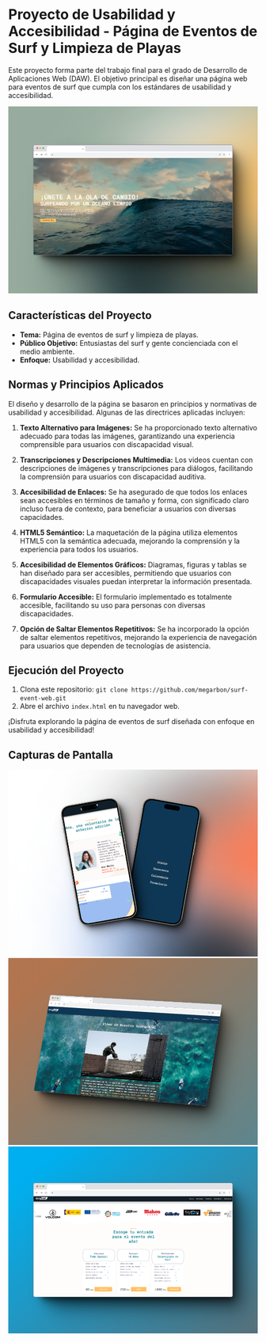 # Proyecto de Usabilidad y Accesibilidad - Página de Eventos de Surf y Limpieza de Playas

Este proyecto forma parte del trabajo final para el grado de Desarrollo de Aplicaciones Web (DAW). El objetivo principal es diseñar una página web para eventos de surf que cumpla con los estándares de usabilidad y accesibilidad.

![Captura de Pantalla](/docs/screenshots/mock1.png?raw=true "Landing Page")

## Características del Proyecto

- **Tema:** Página de eventos de surf y limpieza de playas.
- **Público Objetivo:** Entusiastas del surf y gente concienciada con el medio ambiente.
- **Enfoque:** Usabilidad y accesibilidad.

## Normas y Principios Aplicados

El diseño y desarrollo de la página se basaron en principios y normativas de usabilidad y accesibilidad. Algunas de las directrices aplicadas incluyen:

1. **Texto Alternativo para Imágenes:** Se ha proporcionado texto alternativo adecuado para todas las imágenes, garantizando una experiencia comprensible para usuarios con discapacidad visual.

2. **Transcripciones y Descripciones Multimedia:** Los videos cuentan con descripciones de imágenes y transcripciones para diálogos, facilitando la comprensión para usuarios con discapacidad auditiva.

3. **Accesibilidad de Enlaces:** Se ha asegurado de que todos los enlaces sean accesibles en términos de tamaño y forma, con significado claro incluso fuera de contexto, para beneficiar a usuarios con diversas capacidades.

4. **HTML5 Semántico:** La maquetación de la página utiliza elementos HTML5 con la semántica adecuada, mejorando la comprensión y la experiencia para todos los usuarios.

5. **Accesibilidad de Elementos Gráficos:** Diagramas, figuras y tablas se han diseñado para ser accesibles, permitiendo que usuarios con discapacidades visuales puedan interpretar la información presentada.

6. **Formulario Accesible:** El formulario implementado es totalmente accesible, facilitando su uso para personas con diversas discapacidades.

7. **Opción de Saltar Elementos Repetitivos:** Se ha incorporado la opción de saltar elementos repetitivos, mejorando la experiencia de navegación para usuarios que dependen de tecnologías de asistencia.

## Ejecución del Proyecto

1. Clona este repositorio: `git clone https://github.com/megarbon/surf-event-web.git`
2. Abre el archivo `index.html` en tu navegador web.

¡Disfruta explorando la página de eventos de surf diseñada con enfoque en usabilidad y accesibilidad!

## Capturas de Pantalla

![Captura de Pantalla](/docs/screenshots/mock4.png?raw=true "Landing Page")
![Captura de Pantalla](/docs/screenshots/mock3.png?raw=true "Landing Page")
![Captura de Pantalla](/docs/screenshots/mock2.png?raw=true "Landing Page")